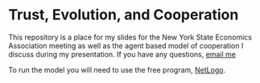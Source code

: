 # Trust, Evolution, and Cooperation

This repository is a place for my slides for the New York State Economics
Association meeting as well as the agent based model of cooperation I discuss
during my presentation. If you have any questions, [email me](weberr@farmingdale.edu)


To run the model you will need to use the free program, 
[NetLogo](https://ccl.northwestern.edu/netlogo/download.shtml).
